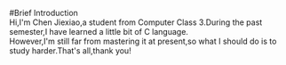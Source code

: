 #Brief Introduction    
    Hi,I'm Chen Jiexiao,a student from Computer Class 3.During the past semester,I have learned a little bit of C language.    
However,I'm still far from mastering it at present,so what I should do is to study harder.That's all,thank you!
